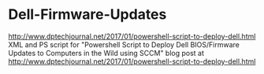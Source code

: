 # Dell-Firmware-Updates
http://www.dptechjournal.net/2017/01/powershell-script-to-deploy-dell.html
XML and PS script for "Powershell Script to Deploy Dell BIOS/Firmware Updates to Computers in the Wild using SCCM" blog post at http://www.dptechjournal.net/2017/01/powershell-script-to-deploy-dell.html
